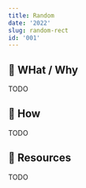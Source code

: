 ```yaml
---
title: Random
date: '2022'
slug: random-rect
id: '001'
---
```


## 🚧 WHat / Why

TODO

## 🚧 How

TODO

## 🚧 Resources

TODO
